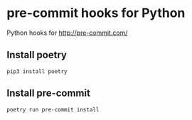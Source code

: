 # pre-commit hooks for Python

Python hooks for http://pre-commit.com/

## Install poetry

```
pip3 install poetry
```

## Install pre-commit

```
poetry run pre-commit install
```
